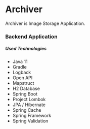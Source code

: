 # Archiver
Archiver is Image Storage Application.

### Backend Application
##### Used Technologies
* Java 11
* Gradle
* Logback
* Open API
* Mapstruct
* H2 Database
* Spring Boot
* Project Lombok
* JPA / Hibernate
* Spring Cache
* Spring Framework
* Spring Validation
